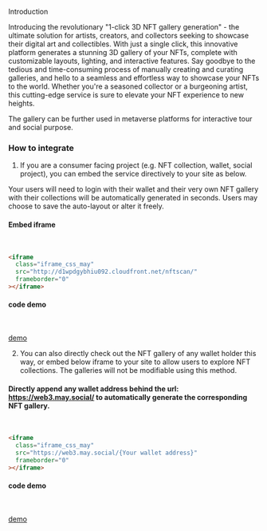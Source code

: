 Introduction

Introducing the revolutionary "1-click 3D NFT gallery generation" - the ultimate solution for artists, creators, and collectors seeking to showcase their digital art and collectibles. With just a single click, this innovative platform generates a stunning 3D gallery of your NFTs, complete with customizable layouts, lighting, and interactive features. Say goodbye to the tedious and time-consuming process of manually creating and curating galleries, and hello to a seamless and effortless way to showcase your NFTs to the world. Whether you're a seasoned collector or a burgeoning artist, this cutting-edge service is sure to elevate your NFT experience to new heights.

The gallery can be further used in metaverse platforms for interactive tour and social purpose.

### How to integrate

1. If you are a consumer facing project (e.g. NFT collection, wallet, social project), you can embed the service directively to your site as below.

Your users will need to login with their wallet and their very own NFT gallery with their collections will be automatically generated in seconds.
Users may choose to save the auto-layout or alter it freely.
<br>

#### Embed iframe

<br>

```html
<iframe
  class="iframe_css_may"
  src="http://d1wpdgybhiu092.cloudfront.net/nftscan/"
  frameborder="0"
></iframe>
```

#### code demo

<br>

[demo](http://d1wpdgybhiu092.cloudfront.net/demo.html)

2. You can also directly check out the NFT gallery of any wallet holder this way, or embed below iframe to your site to allow users to explore NFT collections. The galleries will not be modifiable using this method.

#### Directly append any wallet address behind the url: https://web3.may.social/ to automatically generate the corresponding NFT gallery. 

<br>

```html
<iframe
  class="iframe_css_may"
  src="https://web3.may.social/{Your wallet address}"
  frameborder="0"
></iframe>
```

#### code demo

<br>

[demo](https://web3.may.social/0x5D9E60879a46E540165E83e8c6AE515D5DFd6D5b)
